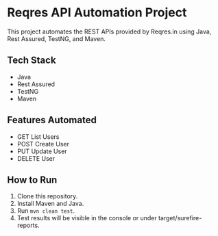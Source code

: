 # Reqres API Automation Project

This project automates the REST APIs provided by Reqres.in using Java, Rest Assured, TestNG, and Maven.

## Tech Stack
- Java
- Rest Assured
- TestNG
- Maven

## Features Automated
- GET List Users
- POST Create User
- PUT Update User
- DELETE User

## How to Run
1. Clone this repository.
2. Install Maven and Java.
3. Run `mvn clean test`.
4. Test results will be visible in the console or under target/surefire-reports.
